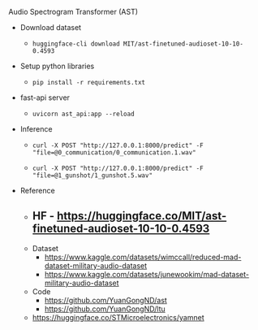 Audio Spectrogram Transformer (AST)

- Download dataset
    - ```huggingface-cli download MIT/ast-finetuned-audioset-10-10-0.4593```
- Setup python libraries
    - ```pip install -r requirements.txt```

- fast-api server
    - ```uvicorn ast_api:app --reload```

- Inference
    - ```curl -X POST "http://127.0.0.1:8000/predict" -F "file=@0_communication/0_communication.1.wav"```

    - ```curl -X POST "http://127.0.0.1:8000/predict" -F "file=@1_gunshot/1_gunshot.5.wav"```


 - Reference   
    - HF - https://huggingface.co/MIT/ast-finetuned-audioset-10-10-0.4593
        - 
    - Dataset
        - https://www.kaggle.com/datasets/wimccall/reduced-mad-dataset-military-audio-dataset
        - https://www.kaggle.com/datasets/junewookim/mad-dataset-military-audio-dataset
    - Code 
        - https://github.com/YuanGongND/ast
        - https://github.com/YuanGongND/ltu
    - https://huggingface.co/STMicroelectronics/yamnet
